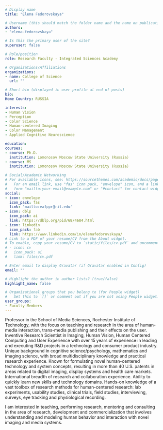 ```yaml
---
# Display name
title: "Elena Fedorovskaya"

# Username (this should match the folder name and the name on publications)
authors:
- "elena-fedorovskaya"

# Is this the primary user of the site?
superuser: false

# Role/position
role: Research Faculty - Integrated Sciences Academy

# Organizations/Affiliations
organizations:
- name: College of Science
  url: ""

# Short bio (displayed in user profile at end of posts)
bio: 
Home Country: RUSSIA

interests:
- Human Vision
- Perception
- Color Science
- Human-centered Imaging
- Color Management
- Applied Cognitive Neuroscience

education:
courses:
- course: Ph.D.
  institution: Lomonosov Moscow State University (Russia)
- course: MS
  institution: Lomonosov Moscow State University (Russia)

# Social/Academic Networking
# For available icons, see: https://sourcethemes.com/academic/docs/page-builder/#icons
#   For an email link, use "fas" icon pack, "envelope" icon, and a link in the
#   form "mailto:your-email@example.com" or "#contact" for contact widget.
social:
- icon: envelope
  icon_pack: fas
  link: 'mailto:eafppr@rit.edu'
- icon: dblp
  icon_pack: ai
  link: https://dblp.org/pid/68/4684.html
- icon: linkedin
  icon_pack: fab
  link: https://www.linkedin.com/in/elenafedorovskaya/
# Link to a PDF of your resume/CV from the About widget.
# To enable, copy your resume/CV to `static/files/cv.pdf` and uncomment the lines below.
# - icon: cv
#   icon_pack: ai
#   link: files/cv.pdf

# Enter email to display Gravatar (if Gravatar enabled in Config)
email: ""

# Highlight the author in author lists? (true/false)
highlight_name: false

# Organizational groups that you belong to (for People widget)
#   Set this to `[]` or comment out if you are not using People widget.
user_groups:
- Faculty Members
---
```


Professor in the School of Media Sciences, Rochester Institute of Technology, with the focus on teaching and research in the area of human-media interaction, trans-media publishing and their effects on the user.
Inventive Research Scientist in Imaging, Human Vision, Human Centered Computing and User Experience with over 15 years of experience in leading and executing R&D projects in a technology and consumer product industry. Unique background in cognitive science/psychology, mathematics and imaging science, with broad multidisciplinary knowledge and practical research experience. Known for formulating novel human-centered technology and system concepts, resulting in more than 40 U.S. patents in areas related to digital imaging, display systems and health care markets. International breadth of research and collaboration experience. Ability to quickly learn new skills and technology domains. Hands-on knowledge of a vast toolbox of research methods for human-centered research: lab experiments, usability studies, clinical trials, field studies, interviewing, surveys, eye tracking and physiological recording.

I am interested in teaching, performing research, mentoring and consulting in the area of research, development and commercialization that involves understanding and modeling human behavior and interaction with novel imaging and media systems.
